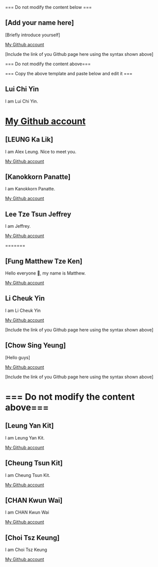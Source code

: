 === Do not modify the content below ===

## [Add your name here]
[Briefly introduce yourself]

[My Github account](http://www.github.com/put-your-github-username-here/)

[Include the link of you Github page here using the syntax shown above]

=== Do not modify the content above===

=== Copy the above template and paste below and edit it ===

## Lui Chi Yin
I am Lui Chi Yin.

[My Github account](http://www.github.com/happytommy123)
=======
## [LEUNG Ka Lik]
I am Alex Leung. Nice to meet you.

[My Github account](http://www.github.com/less2771/)


## [Kanokkorn Panatte]
I am Kanokkorn Panatte. 

[My Github account](https://github.com/madisunleung/)

## Lee Tze Tsun Jeffrey
I am Jeffrey.

[My Github account](https://github.com/jeffreyleett)


=======

## [Fung Matthew Tze Ken]
Hello everyone 👋, my name is Matthew.

[My Github account](https://github.com/Generic626/)


## Li Cheuk Yin
I am Li Cheuk Yin

[My Github account](https://github.com/TomLi0421)

[Include the link of you Github page here using the syntax shown above]


## [Chow Sing Yeung]
[Hello guys]

[My Github account](https://github.com/ChowSingYeung)

[Include the link of you Github page here using the syntax shown above]

=== Do not modify the content above===
=======

## [Leung Yan Kit]
I am Leung Yan Kit.

[My Github account](http://www.github.com/ivanLeung-18)


## [Cheung Tsun Kit]
I am Cheung Tsun Kit. 

[My Github account](https://github.com/22029144d)


## [CHAN Kwun Wai]
I am CHAN Kwun Wai

[My Github account](https://github.com/ckw-polyu)


## [Choi Tsz Keung]
I am Choi Tsz Keung

[My Github account](https://github.com/ctszkeung)
